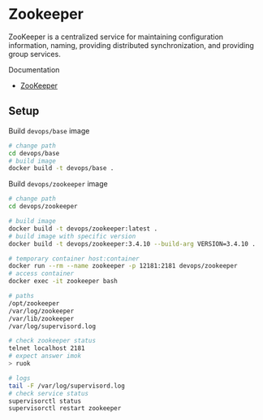 # Zookeeper

ZooKeeper is a centralized service for maintaining configuration information, naming, providing distributed synchronization, and providing group services.

Documentation

* [ZooKeeper](https://zookeeper.apache.org/)

## Setup

Build `devops/base` image
```bash
# change path
cd devops/base
# build image
docker build -t devops/base .
```

Build `devops/zookeeper` image
```bash
# change path
cd devops/zookeeper

# build image
docker build -t devops/zookeeper:latest .
# build image with specific version
docker build -t devops/zookeeper:3.4.10 --build-arg VERSION=3.4.10 .

# temporary container host:container
docker run --rm --name zookeeper -p 12181:2181 devops/zookeeper
# access container
docker exec -it zookeeper bash

# paths
/opt/zookeeper
/var/log/zookeeper
/var/lib/zookeeper
/var/log/supervisord.log

# check zookeeper status
telnet localhost 2181
# expect answer imok
> ruok

# logs
tail -F /var/log/supervisord.log
# check service status
supervisorctl status
supervisorctl restart zookeeper
```

<br>
